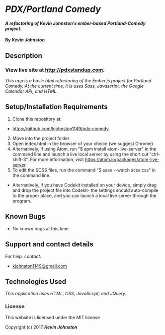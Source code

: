 # _PDX/Portland Comedy_

#### _A refactoring of Kevin Johnston's ember-based Portland-Comedy project._

#### By _**Kevin Johnston**_

## Description

### View live site at http://pdxstandup.com.

_This app is a basic html refactoring of the Ember.js project for Portland Comedy.  At the current time, it is uses Sass, Javascript, the Google Calendar API, and HTML._

## Setup/Installation Requirements

1. Clone this repository at:
  * https://github.com/kjohnston1149/pdx-comedy
2. Move into the project folder
3. Open index.html in the browser of your choice (we suggest Chrome)
4. Alternatively, if using Atom, run "$ apm install atom-live-server" in the command line and launch a live local server by using the short cut "ctrl-shift-3".  For more information, visit https://atom.io/packages/atom-live-server.
5. To edit the SCSS files, run the command "$ sass --watch scss:css" in the command line.
* Alternatively, if you have Codekit installed on your device, simply drag and drop the project file into Codekit- the settings should auto-compile to the proper place, and you can launch a local live server through the program.


## Known Bugs

* No known bugs at this time.

## Support and contact details

_For help, contact:_
* [kjohnston1149@gmail.com](mailto:kjohnston1149@gmail.com)

## Technologies Used

_This application uses HTML, CSS, JavaScript, and JQuery._

### License

This website is licensed under the MIT license

Copyright (c) 2017 **_Kevin Johnston_**
